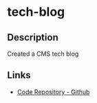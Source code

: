 # tech-blog

## Description
Created a CMS tech blog
## Links

* [Code Repository - Github](https://github.com/davisj33ry/tech-blog)